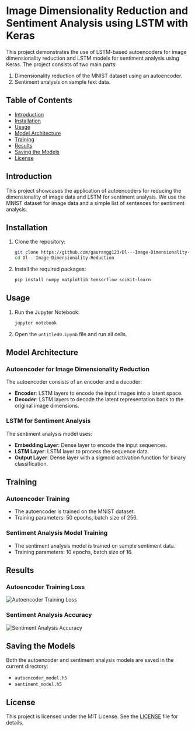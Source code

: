 # Image Dimensionality Reduction and Sentiment Analysis using LSTM with Keras

This project demonstrates the use of LSTM-based autoencoders for image dimensionality reduction and LSTM models for sentiment analysis using Keras. The project consists of two main parts:
1. Dimensionality reduction of the MNIST dataset using an autoencoder.
2. Sentiment analysis on sample text data.

## Table of Contents
- [Introduction](#introduction)
- [Installation](#installation)
- [Usage](#usage)
- [Model Architecture](#model-architecture)
- [Training](#training)
- [Results](#results)
- [Saving the Models](#saving-the-models)
- [License](#license)

## Introduction

This project showcases the application of autoencoders for reducing the dimensionality of image data and LSTM for sentiment analysis. We use the MNIST dataset for image data and a simple list of sentences for sentiment analysis.

## Installation

1. Clone the repository:
    ```sh
    git clone https://github.com/gaurangg123/Dl---Image-Dimensionality-Reduction
    cd Dl---Image-Dimensionality-Reduction
    ```

2. Install the required packages:
    ```sh
    pip install numpy matplotlib tensorflow scikit-learn
    ```

## Usage

1. Run the Jupyter Notebook:
    ```sh
    jupyter notebook
    ```
2. Open the `untitled0.ipynb` file and run all cells.

## Model Architecture

### Autoencoder for Image Dimensionality Reduction

The autoencoder consists of an encoder and a decoder:
- **Encoder**: LSTM layers to encode the input images into a latent space.
- **Decoder**: LSTM layers to decode the latent representation back to the original image dimensions.

### LSTM for Sentiment Analysis

The sentiment analysis model uses:
- **Embedding Layer**: Dense layer to encode the input sequences.
- **LSTM Layer**: LSTM layer to process the sequence data.
- **Output Layer**: Dense layer with a sigmoid activation function for binary classification.

## Training

### Autoencoder Training

- The autoencoder is trained on the MNIST dataset.
- Training parameters: 50 epochs, batch size of 256.

### Sentiment Analysis Model Training

- The sentiment analysis model is trained on sample sentiment data.
- Training parameters: 10 epochs, batch size of 16.

## Results

### Autoencoder Training Loss
![Autoencoder Training Loss](autoencoder_loss.png)

### Sentiment Analysis Accuracy
![Sentiment Analysis Accuracy](sentiment_accuracy.png)

## Saving the Models

Both the autoencoder and sentiment analysis models are saved in the current directory:
- `autoencoder_model.h5`
- `sentiment_model.h5`

## License

This project is licensed under the MIT License. See the [LICENSE](LICENSE) file for details.
